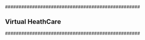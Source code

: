 ##################################################
  ## Virtual HeathCare                          ##
##################################################

